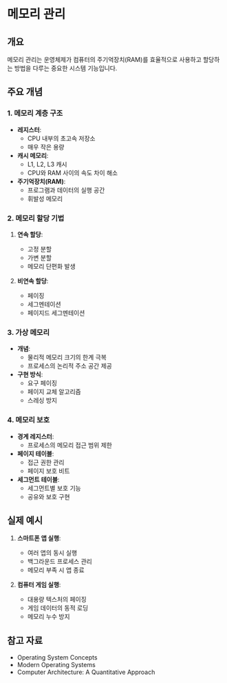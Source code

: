 # 메모리 관리

## 개요

메모리 관리는 운영체제가 컴퓨터의 주기억장치(RAM)를 효율적으로 사용하고 할당하는 방법을 다루는 중요한 시스템 기능입니다.

## 주요 개념

### 1. 메모리 계층 구조

- **레지스터**:
  - CPU 내부의 초고속 저장소
  - 매우 작은 용량
- **캐시 메모리**:
  - L1, L2, L3 캐시
  - CPU와 RAM 사이의 속도 차이 해소
- **주기억장치(RAM)**:
  - 프로그램과 데이터의 실행 공간
  - 휘발성 메모리

### 2. 메모리 할당 기법

1. **연속 할당**:
   - 고정 분할
   - 가변 분할
   - 메모리 단편화 발생

2. **비연속 할당**:
   - 페이징
   - 세그멘테이션
   - 페이지드 세그멘테이션

### 3. 가상 메모리

- **개념**:
  - 물리적 메모리 크기의 한계 극복
  - 프로세스의 논리적 주소 공간 제공
- **구현 방식**:
  - 요구 페이징
  - 페이지 교체 알고리즘
  - 스레싱 방지

### 4. 메모리 보호

- **경계 레지스터**:
  - 프로세스의 메모리 접근 범위 제한
- **페이지 테이블**:
  - 접근 권한 관리
  - 페이지 보호 비트
- **세그먼트 테이블**:
  - 세그먼트별 보호 기능
  - 공유와 보호 구현

## 실제 예시

1. **스마트폰 앱 실행**:
   - 여러 앱의 동시 실행
   - 백그라운드 프로세스 관리
   - 메모리 부족 시 앱 종료

2. **컴퓨터 게임 실행**:
   - 대용량 텍스처의 페이징
   - 게임 데이터의 동적 로딩
   - 메모리 누수 방지

## 참고 자료

- Operating System Concepts
- Modern Operating Systems
- Computer Architecture: A Quantitative Approach
